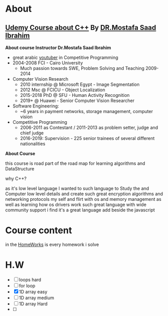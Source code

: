 # About

## [Udemy Course about C++](https://www.udemy.com/course/cpp-4skills/) By [DR.Mostafa Saad Ibrahim](https://sites.google.com/site/mostafasibrahim/)

**About course Instructor Dr.Mostafa Saad Ibrahim**

- great arabic [youtuber](https://www.youtube.com/c/ArabicCompetitiveProgramming) in Competitive Programming
- 2004-2008 FCI - Cairo University
  - Much passion towards SWE, Problem Solving and Teaching 2009-2014
- Computer Vision Research
  - 2010 internship @ Microsoft Egypt - Image Segmentation
  - 2012 Msc @ FCICU - Object Localization
  - 2015-2018 PhD @ SFU - Human Activity Recognition
  - 2019+ @ Huawei - Senior Computer Vision Researcher
- Software Engineering:
  - ~6 years in payment networks, storage management, computer vision
- Competitive Programming
  - 2006-2011 as Contestant / 2011-2013 as problem setter, judge and chief judge
  - 2016-2019: Supervision - 225 senior trainees of several different nationalities

**About Course**

this course is road part of the road map for learning algorithms and DataStructure

why C++?

as it's low level language I wanted to such language to Study the and Computer low level details and create such great encryption algorithms and networking protocols my self and flirt with os and memory management as well as learning how os drivers work
such great language with wide community support i find it's a great language add beside the javascript

# Course content

in the [HomeWorks](./HomeWorks/) is every homework i solve

# H.W

- [ ] loops hard
- [ ] for loop
- [x] 1D array easy
- [ ] 1D array medium
- [ ] 1D array Hard
- [ ]
